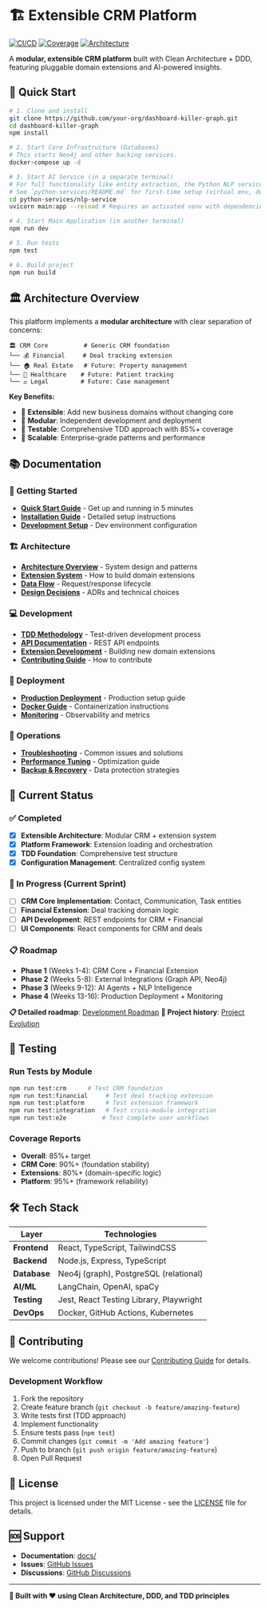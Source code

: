 # 🏗️ Extensible CRM Platform

[![CI/CD](https://github.com/your-org/dashboard-killer-graph/workflows/test/badge.svg)](https://github.com/your-org/dashboard-killer-graph/actions)
[![Coverage](https://img.shields.io/badge/coverage-85%25-green.svg)](./docs/testing/coverage-report.md)
[![Architecture](https://img.shields.io/badge/architecture-clean-brightgreen.svg)](./docs/architecture/overview.md)

A **modular, extensible CRM platform** built with Clean Architecture + DDD, featuring pluggable domain extensions and AI-powered insights.

## 🚀 Quick Start

```bash
# 1. Clone and install
git clone https://github.com/your-org/dashboard-killer-graph.git
cd dashboard-killer-graph
npm install

# 2. Start Core Infrastructure (Databases)
# This starts Neo4j and other backing services.
docker-compose up -d

# 3. Start AI Service (in a separate terminal)
# For full functionality like entity extraction, the Python NLP service must be running.
# See `python-services/README.md` for first-time setup (virtual env, dependencies).
cd python-services/nlp-service
uvicorn main:app --reload # Requires an activated venv with dependencies installed

# 4. Start Main Application (in another terminal)
npm run dev

# 5. Run tests
npm test

# 6. Build project
npm run build
```

## 🏛️ Architecture Overview

This platform implements a **modular architecture** with clear separation of concerns:

```
🏛️ CRM Core          # Generic CRM foundation
└── 💰 Financial     # Deal tracking extension
└── 🏠 Real Estate   # Future: Property management  
└── 🏥 Healthcare    # Future: Patient tracking
└── ⚖️ Legal         # Future: Case management
```

**Key Benefits:**
- 🔧 **Extensible**: Add new business domains without changing core
- 🎯 **Modular**: Independent development and deployment
- 🧪 **Testable**: Comprehensive TDD approach with 85%+ coverage
- 🚀 **Scalable**: Enterprise-grade patterns and performance

## 📚 Documentation

### 🎯 Getting Started
- [**Quick Start Guide**](docs/getting-started/README.md) - Get up and running in 5 minutes
- [**Installation Guide**](docs/getting-started/installation.md) - Detailed setup instructions
- [**Development Setup**](docs/getting-started/development.md) - Dev environment configuration

### 🏗️ Architecture  
- [**Architecture Overview**](docs/architecture/overview.md) - System design and patterns
- [**Extension System**](docs/architecture/extensions.md) - How to build domain extensions
- [**Data Flow**](docs/architecture/data-flow.md) - Request/response lifecycle
- [**Design Decisions**](docs/architecture/decisions.md) - ADRs and technical choices

### 💻 Development
- [**TDD Methodology**](docs/development/tdd-approach.md) - Test-driven development process
- [**API Documentation**](docs/development/api-reference.md) - REST API endpoints
- [**Extension Development**](docs/development/extension-guide.md) - Building new domain extensions
- [**Contributing Guide**](docs/development/contributing.md) - How to contribute

### 🚀 Deployment
- [**Production Deployment**](docs/deployment/production.md) - Production setup guide
- [**Docker Guide**](docs/deployment/docker.md) - Containerization instructions
- [**Monitoring**](docs/deployment/monitoring.md) - Observability and metrics

### 🔧 Operations
- [**Troubleshooting**](docs/operations/troubleshooting.md) - Common issues and solutions
- [**Performance Tuning**](docs/operations/performance.md) - Optimization guide
- [**Backup & Recovery**](docs/operations/backup.md) - Data protection strategies

## 🎯 Current Status

### ✅ Completed
- [x] **Extensible Architecture**: Modular CRM + extension system
- [x] **Platform Framework**: Extension loading and orchestration  
- [x] **TDD Foundation**: Comprehensive test structure
- [x] **Configuration Management**: Centralized config system

### 🔄 In Progress (Current Sprint)
- [ ] **CRM Core Implementation**: Contact, Communication, Task entities
- [ ] **Financial Extension**: Deal tracking domain logic
- [ ] **API Development**: REST endpoints for CRM + Financial
- [ ] **UI Components**: React components for CRM and deals

### 📋 Roadmap
- **Phase 1** (Weeks 1-4): CRM Core + Financial Extension
- **Phase 2** (Weeks 5-8): External Integrations (Graph API, Neo4j)
- **Phase 3** (Weeks 9-12): AI Agents + NLP Intelligence
- **Phase 4** (Weeks 13-16): Production Deployment + Monitoring

**📋 Detailed roadmap**: [Development Roadmap](docs/development/roadmap.md)
**📜 Project history**: [Project Evolution](docs/project-history.md)

## 🧪 Testing

### Run Tests by Module
```bash
npm run test:crm      # Test CRM foundation
npm run test:financial     # Test deal tracking extension
npm run test:platform      # Test extension framework
npm run test:integration   # Test cross-module integration
npm run test:e2e          # Test complete user workflows
```

### Coverage Reports
- **Overall**: 85%+ target
- **CRM Core**: 90%+ (foundation stability)
- **Extensions**: 80%+ (domain-specific logic)
- **Platform**: 95%+ (framework reliability)

## 🛠️ Tech Stack

| Layer | Technologies |
|-------|-------------|
| **Frontend** | React, TypeScript, TailwindCSS |
| **Backend** | Node.js, Express, TypeScript |
| **Database** | Neo4j (graph), PostgreSQL (relational) |
| **AI/ML** | LangChain, OpenAI, spaCy |
| **Testing** | Jest, React Testing Library, Playwright |
| **DevOps** | Docker, GitHub Actions, Kubernetes |

## 🤝 Contributing

We welcome contributions! Please see our [Contributing Guide](docs/development/contributing.md) for details.

### Development Workflow
1. Fork the repository
2. Create feature branch (`git checkout -b feature/amazing-feature`)
3. Write tests first (TDD approach)
4. Implement functionality
5. Ensure tests pass (`npm test`)
6. Commit changes (`git commit -m 'Add amazing feature'`)
7. Push to branch (`git push origin feature/amazing-feature`)
8. Open Pull Request

## 📄 License

This project is licensed under the MIT License - see the [LICENSE](LICENSE) file for details.

## 🆘 Support

- **Documentation**: [docs/](docs/)
- **Issues**: [GitHub Issues](https://github.com/your-org/dashboard-killer-graph/issues)
- **Discussions**: [GitHub Discussions](https://github.com/your-org/dashboard-killer-graph/discussions)

---

**🎯 Built with ❤️ using Clean Architecture, DDD, and TDD principles** 